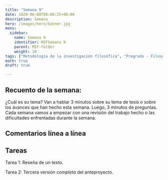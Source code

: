 ```yaml
---
title: "Semana 9"
date: 2020-06-08T08:06:25+06:00
description: Semana 
hero: /images/hero/banner.jpg
menu:
  sidebar:
    name: Semana 9
    identifier: MIFSemana 9
    parent: MIF-folder
    weight: 10
tags: ["Metodología de la investigación filosófica", "Pregrado - Filosofía"]
math: true
draft: true

---
```


## Recuento de la semana: 

¿Cuál es su tema? Van a hablar 3 minutos sobre su tema de tesis o sobre los avances que han hecho esta semana. Luego, 3 minutos de preguntas. Cada semana vamos a empezar con una revisión del trabajo hecho o las dificultades enfrentadas durante la semana.

  

## Comentarios línea a línea



## Tareas  

Tarea 1: Reseña de un texto.
  
Tarea 2: Tercera versión *completa* del anteproyecto.
 

